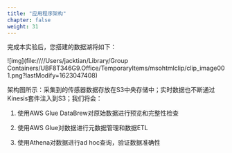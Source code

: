 ```yaml
---
title: "应用程序架构"
chapter: false
weight: 31
---
```


完成本实验后，您搭建的数据湖将如下： 

![img](file:////Users/jacktian/Library/Group Containers/UBF8T346G9.Office/TemporaryItems/msohtmlclip/clip_image001.png?lastModify=1623047408)

架构图所示：采集到的传感器数据存放在S3中央存储中；实时数据也不断通过Kinesis套件注入到S3；我们将会：

1. 使用AWS Glue DataBrew对原始数据进行预览和完整性检查

2. 使用AWS Glue对数据进行元数据管理和数据ETL

3. 使用Athena对数据进行ad hoc查询，验证数据准确性

